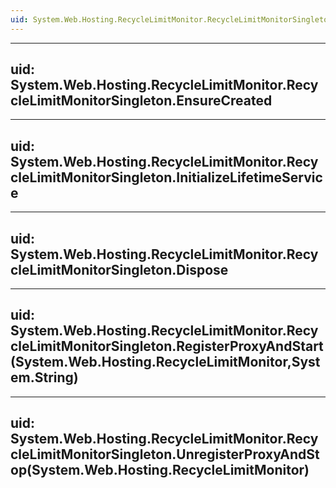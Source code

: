 ```yaml
---
uid: System.Web.Hosting.RecycleLimitMonitor.RecycleLimitMonitorSingleton
---
```


---
uid: System.Web.Hosting.RecycleLimitMonitor.RecycleLimitMonitorSingleton.EnsureCreated
---

---
uid: System.Web.Hosting.RecycleLimitMonitor.RecycleLimitMonitorSingleton.InitializeLifetimeService
---

---
uid: System.Web.Hosting.RecycleLimitMonitor.RecycleLimitMonitorSingleton.Dispose
---

---
uid: System.Web.Hosting.RecycleLimitMonitor.RecycleLimitMonitorSingleton.RegisterProxyAndStart(System.Web.Hosting.RecycleLimitMonitor,System.String)
---

---
uid: System.Web.Hosting.RecycleLimitMonitor.RecycleLimitMonitorSingleton.UnregisterProxyAndStop(System.Web.Hosting.RecycleLimitMonitor)
---
